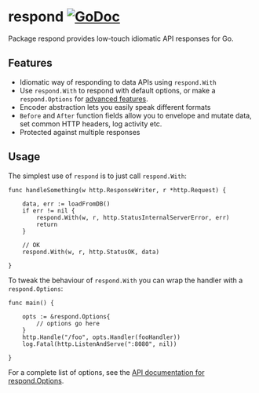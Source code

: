 # respond [![GoDoc](https://godoc.org/github.com/matryer/respond?status.svg)](https://godoc.org/github.com/matryer/respond)

Package respond provides low-touch idiomatic API responses for Go.

## Features

  * Idiomatic way of responding to data APIs using `respond.With`
  * Use `respond.With` to respond with default options, or make a `respond.Options` for [advanced features](https://godoc.org/github.com/matryer/respond#Options).
  * Encoder abstraction lets you easily speak different formats
  * `Before` and `After` function fields allow you to envelope and mutate data, set common HTTP headers, log activity etc.
  * Protected against multiple responses

## Usage

The simplest use of `respond` is to just call `respond.With`:

```
func handleSomething(w http.ResponseWriter, r *http.Request) {
	
	data, err := loadFromDB()
	if err != nil {
		respond.With(w, r, http.StatusInternalServerError, err)
		return
	}

	// OK
	respond.With(w, r, http.StatusOK, data)

}
```

To tweak the behaviour of `respond.With` you can wrap the handler with a `respond.Options`:

```
func main() {
	
	opts := &respond.Options{
		// options go here
	}
	http.Handle("/foo", opts.Handler(fooHandler))
	log.Fatal(http.ListenAndServe(":8080", nil))

}
```

For a complete list of options, see the [API documentation for respond.Options](https://godoc.org/github.com/matryer/respond#Options).
